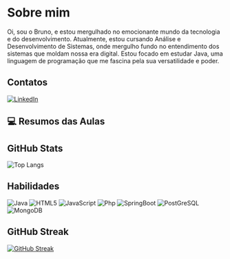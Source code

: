 #  Sobre mim
Oi, sou o Bruno, e estou mergulhado no emocionante mundo da tecnologia e do desenvolvimento. Atualmente, estou cursando Análise e Desenvolvimento de Sistemas, onde mergulho fundo no entendimento dos sistemas que moldam nossa era digital. Estou focado em estudar Java, uma linguagem de programação que me fascina pela sua versatilidade e poder.

## Contatos
[![LinkedIn](https://img.shields.io/badge/LinkedIn-000?style=for-the-badge&logo=linkedin&logoColor=0E76A8)](https://www.linkedin.com/in/brunogabriels/)

## 💻 Resumos das Aulas

## GitHub Stats
![Top Langs](https://github-readme-stats-git-masterrstaa-rickstaa.vercel.app/api/top-langs/?username=BrunoGabrielSilvaMendes&layout=compact&bg_color=000&border_color=30A3DC&title_color=E94D5F&text_color=FFF)

## Habilidades
![Java](https://img.shields.io/badge/Java-ED8B00?style=for-the-badge&logo=openjdk&logoColor=white)
![HTML5](https://img.shields.io/badge/HTML5-E34F26?style=for-the-badge&logo=html5&logoColor=white)
![JavaScript](https://img.shields.io/badge/JavaScript-F7DF1E?style=for-the-badge&logo=javascript&logoColor=black)
![Php](https://img.shields.io/badge/PHP-777BB4?style=for-the-badge&logo=php&logoColor=white)
![SpringBoot](https://img.shields.io/badge/Spring-6DB33F?style=for-the-badge&logo=spring&logoColor=white)
![PostGreSQL](https://img.shields.io/badge/PostgreSQL-316192?style=for-the-badge&logo=postgresql&logoColor=white)
![MongoDB](https://img.shields.io/badge/MongoDB-4EA94B?style=for-the-badge&logo=mongodb&logoColor=white)

## GitHub Streak
[![GitHub Streak](https://streak-stats.demolab.com/?user=BrunoGabrielSilvaMendes&theme=bear&background=000&border=30A3DC&dates=FFF)](https://git.io/streak-stats)